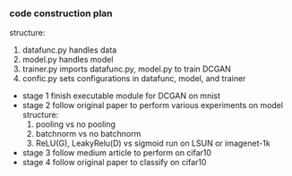 ### code construction plan

structure:
1. datafunc.py handles data
2. model.py handles model
3. trainer.py imports datafunc.py, model.py to train DCGAN
4. confic.py sets configurations in datafunc, model, and trainer

* stage 1
finish executable module for DCGAN on mnist
* stage 2
follow original paper to perform various experiments on model structure:
	1. pooling vs no pooling
	2. batchnorm vs no batchnorm
	3. ReLU(G), LeakyRelu(D) vs sigmoid
run on LSUN or imagenet-1k
* stage 3
follow medium article to perform on cifar10
* stage 4
follow original paper to classify on cifar10